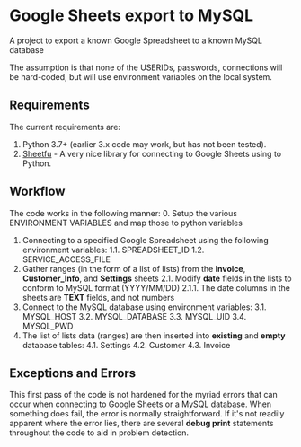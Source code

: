 # Google Sheets export to MySQL
A project to export a known Google Spreadsheet to a known MySQL database

The assumption is that none of the USERIDs, passwords, connections will be hard-coded, but will use environment variables on the local system.

## Requirements
The current requirements are:
1.  Python 3.7+ (earlier 3.x code may work, but has not been tested).
2.  [Sheetfu](https://github.com/socialpoint-labs/sheetfu) - A very nice library for connecting to Google Sheets using to Python.

## Workflow
The code works in the following manner:
0.  Setup the various ENVIRONMENT VARIABLES and map those to python variables
1.  Connecting to a specified Google Spreadsheet using the following environment variables:
1.1.  SPREADSHEET_ID
1.2.  SERVICE_ACCESS_FILE
2.  Gather ranges (in the form of a list of lists) from the **Invoice**, **Customer_Info**, and **Settings** sheets
2.1.   Modify **date** fields in the lists to conform to MySQL format (YYYY/MM/DD)
2.1.1.  The date columns in the sheets are **TEXT** fields, and not numbers
3.  Connect to the MySQL database using environment variables:
3.1.  MYSQL_HOST
3.2.  MYSQL_DATABASE
3.3.  MYSQL_UID
3.4.  MYSQL_PWD
4.  The list of lists data (ranges) are then inserted into **existing** and **empty** database tables:
4.1.  Settings
4.2.  Customer
4.3.  Invoice

## Exceptions and Errors
This first pass of the code is not hardened for the myriad errors that can occur when connecting to Google Sheets or a MySQL database.  When something does fail, the error is normally straightforward.  If it's not
readily apparent where the error lies, there are several **debug print** statements throughout the code to aid in problem detection.
